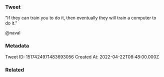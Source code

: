 ### Tweet
"If they can train you to do it, then eventually they will train a computer to do it."

@naval

### Metadata
Tweet ID: 1517424971483693056
Created At: 2022-04-22T08:48:00.000Z

### Related

